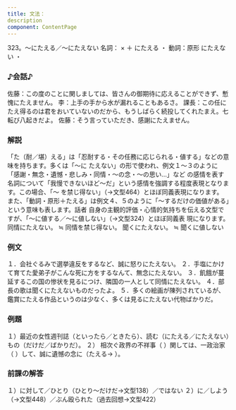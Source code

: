 ```yaml
---
title: 文法：
description
component: ContentPage
---
```



323。～にたえる／～にたえない
名詞： × ＋ にたえる ・
動詞：原形 にたえない ・
### ♪会話♪
佐藤：この度のことに関しましては、皆さんの御期待に応えることができず、慙愧にたえません。
李：上手の手から水が漏れることもあるさ。
課長：この任にたえ得るのは君をおいていないのだから、もうしばらく続投してくれたまえ。七転び八起きだよ。 佐藤：そう言っていただき、感謝にたえません。
### 解説
「た（耐／堪）える」は「忍耐する・その任務に応じられる・値する」などの意味を持ちます。多くは「～に
たえない」の形で使われ、例文１～３のように「感謝・無念・遺憾・悲しみ・同情・～の念・～の思い…」など の感情を表す名詞について「我慢できないほど～だ」という感情を強調する程度表現となります。この場合、「～ を禁じ得ない」（→文型464）とほぼ同義表現になります。
また、「動詞・原形＋たえる」は例文４、５のように「～するだけの価値がある」という意味も表します。話者 自身の主観的評価・心情的気持ちを伝える文型ですが、「～に値する／～に値しない」（→文型324）とほぼ同義表 現になります。
同情にたえない。 ≒ 同情を禁じ得ない。 聞くにたえない。 ≒ 聞くに値しない
### 例文
１．会社ぐるみで選挙違反をするなど、誠に怒りにたえない。
２．手塩にかけて育てた愛弟子がこんな死に方をするなんて、無念にたえない。
３．飢餓が蔓延するこの国の惨状を見るにつけ、隣国の一人として同情にたえない。
４．部長の歌は聞くにたえないものだったよ。
５．多くの絵画が陳列されているが、鑑賞にたえる作品というのは少なく、多くは見るにたえない代物ばかりだ。
### 例題
１）最近の女性週刊誌（といったら／ときたら）、読む（にたえる／にたえない）もの（だけだ／ばかりだ）。
２） 相次ぐ政界の不祥事（ ）関しては、一政治家（ ）して、誠に遺憾の念に（たえる→ ）。
### 前課の解答
１）に対して／ひとり（ひとり～だけだ→文型138）／ではない
２）に／しよう（→文型448）／ぶん殴られた（過去回想→文型422）

